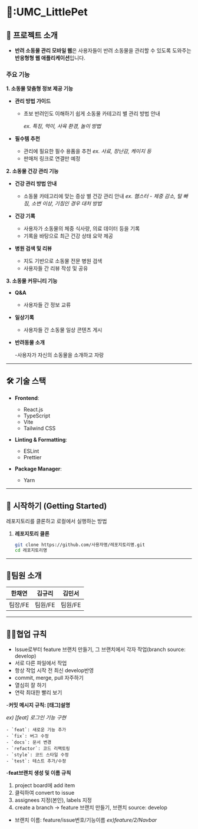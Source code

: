 # 🐹:UMC_LittlePet

## 📖 프로젝트 소개
- **반려 소동물 관리 모바일 웹**은 사용자들이 반려 소동물을 관리할 수 있도록 도와주는 **반응형형 웹 애플리케이션**입니다.
### 주요 기능
   **1. 소동물 맞춤형 정보 제공 기능**
  - **관리 방법 가이드**
    - 초보 반려인도 이해하기 쉽게 소동물 카테고리 별 관리 방법 안내
        
        *ex. 특징, 먹이, 사육 환경, 놀이 방법*
  - **필수템 추천**
    
    - 관리에 필요한 필수 용품을 추천
        *ex. 사료, 장난감, 케이지 등*
    - 판매처 링크로 연결만 예정
      
  **2. 소동물 건강 관리 기능**
  - **건강 관리 방법 안내**
    
    - 소동물 카테고리에 맞는 증상 별 건강 관리 안내
      *ex. 햄스터 - 체중 감소, 털 빠짐, 소변 이상, 기침인 경우 대처 방법*
      
  - **건강 기록**
    
    - 사용자가 소동물의 체중 식사량, 의료 데이터 등을 기록
    - 기록을 바탕으로 최근 건강 상태 요약 제공
      
  - **병원 검색 및 리뷰**
    
    - 지도 기반으로 소동물 전문 병원 검색
    - 사용자들 간 리뷰 작성 및 공유
   
  **3. 소동물 커뮤니티 기능**
     
  - **Q&A**
    
    - 사용자들 간 정보 교류
      
  - **일상기록**
    
    - 사용자들 간 소동물 일상 콘텐츠 게시
      
  - **반려동물 소개**
    
    -사용자가 자신의 소동물을 소개하고 자랑

---

## 🛠️ 기술 스택

- **Frontend**:
  - React.js
  - TypeScript
  - Vite
  - Tailwind CSS
    
- **Linting & Formatting**:
  - ESLint
  - Prettier
    
- **Package Manager**:
  - Yarn

---

## 🚀 시작하기 (Getting Started)
레포지토리를 클론하고 로컬에서 실행하는 방법

1. **레포지토리 클론**
   ```bash
   git clone https://github.com/사용자명/레포지토리명.git
   cd 레포지토리명


---

## :two_men_holding_hands:팀원 소개
| 한채연 | 김규리 | 김민서 |
|:-----:|:------:|:------:|
|팀장/FE|팀원/FE|팀원/FE|

---

## :ok_woman:협업 규칙
- Issue로부터 feature 브랜치 만들기, 그 브랜치에서 각자 작업(branch source: develop)
- 서로 다른 파일에서 작업
- 항상 작업 시작 전 최신 develop반영
- commit, merge, pull 자주하기
- 열심히 잘 하기
- 연락 최대한 빨리 보기
  
-**커밋 메시지 규칙: [태그]설명**
  
  *ex) [feat] 로그인 기능 구현*
  
    - `feat`: 새로운 기능 추가
    - `fix`: 버그 수정
    - `docs`: 문서 변경
    - `refactor`: 코드 리팩토링
    - `style`: 코드 스타일 수정
    - `test`: 테스트 추가/수정
 
-**feat브랜치 생성 및 이름 규칙**

1. project board에 add item
2. 클릭하여 convert to issue
3. assignees 지정(본인), labels 지정
4. create a branch -> feature 브랜치 만들기, 브랜치 source: develop
 * 브랜치 이름: feature/issue번호/기능이름
   *ex)feature/2/Navbar*
